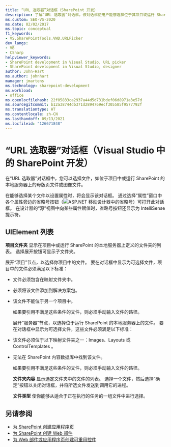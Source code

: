 ```yaml
---
title: “URL 选取器”对话框（SharePoint 开发）
description: 了解“URL 选取器”对话框，该对话框使用户能够选择位于其项目或运行 SharePoint 的本地服务器上的文件。
ms.custom: SEO-VS-2020
ms.date: 02/02/2017
ms.topic: conceptual
f1_keywords:
- VS.SharePointTools.VWD.URLPicker
dev_langs:
- VB
- CSharp
helpviewer_keywords:
- SharePoint development in Visual Studio, URL picker
- SharePoint development in Visual Studio, designer
author: John-Hart
ms.author: johnhart
manager: jmartens
ms.technology: sharepoint-development
ms.workload:
- office
ms.openlocfilehash: 22f05833ca2937a44d5d731bdef06d8971a3e57d
ms.sourcegitcommit: b12a38744db371d2894769ecf305585f9577792f
ms.translationtype: HT
ms.contentlocale: zh-CN
ms.lasthandoff: 09/13/2021
ms.locfileid: "126671848"
---
```

# <a name="url-picker-dialog-box-sharepoint-development-in-visual-studio"></a>“URL 选取器”对话框（Visual Studio 中的 SharePoint 开发）
  在“URL 选取器”对话框中，您可以选择文件，如位于项目中或运行 SharePoint 的本地服务器上的母版页文件或图像文件。

 在能够选择某个文件以设置属性时，将会显示该对话框。 通过选择“属性”窗口中各个属性旁边的省略号按钮（![ASP.NET 移动设计器中的省略号](../sharepoint/media/mwellipsis.gif "ASP.NET 移动设计器中的省略号")）可打开此对话框。 在设计器的“源”视图中向某些属性赋值时，省略号按钮还显示为 IntelliSense 提示符。

## <a name="uielement-list"></a>UIElement 列表
 **项目文件夹** 显示在项目中或运行 SharePoint 的本地服务器上定义的文件夹的列表。 选择展开按钮可显示子文件夹。

 展开“项目”节点，以选择你项目中的文件。 要在对话框中显示为可选择文件，项目中的文件必须满足以下标准：

- 文件必须包含在映射文件夹中。

- 必须将该文件添加到解决方案包。

- 该文件不能位于另一个项目中。

  如果要引用不满足这些条件的文件，则必须手动输入文件的路径。

  展开“服务器”节点，以选择位于运行 SharePoint 的本地服务器上的文件。 要在对话框中显示为可选择文件，这些文件必须满足以下标准：

- 该文件必须位于以下映射文件夹之一：Images、Layouts 或 ControlTemplates  。

- 无法在 SharePoint 内容数据库中找到该文件。

  如果要引用不满足这些条件的文件，则必须手动输入文件的路径。

  **文件夹内容** 显示选定文件夹中的文件的列表。 选择一个文件，然后选择“确定”按钮以关闭对话框，并将所选文件发送到调用它的进程。

  **文件类型** 使你能够从适合于正在执行的任务的一组文件中进行选择。

## <a name="see-also"></a>另请参阅
- [为 SharePoint 创建应用程序页](../sharepoint/creating-application-pages-for-sharepoint.md)
- [为 SharePoint 创建 Web 部件](../sharepoint/creating-web-parts-for-sharepoint.md)
- [为 Web 部件或应用程序页创建可重用控件](../sharepoint/creating-reusable-controls-for-web-parts-or-application-pages.md)

